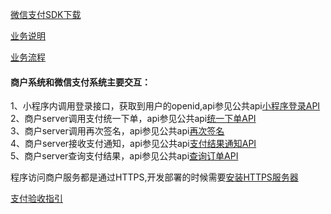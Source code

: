 [微信支付SDK下载](https://pay.weixin.qq.com/wiki/doc/api/jsapi.php?chapter=11_1)  

[业务说明](https://pay.weixin.qq.com/wiki/doc/api/wxa/wxa_api.php?chapter=7_11&index=2)  

[业务流程](https://pay.weixin.qq.com/wiki/doc/api/wxa/wxa_api.php?chapter=7_4&index=3)  

#### 商户系统和微信支付系统主要交互：

1、小程序内调用登录接口，获取到用户的openid,api参见公共api[小程序登录API](https://developers.weixin.qq.com/miniprogram/dev/api/open-api/login/wx.login.html)  
2、商户server调用支付统一下单，api参见公共api[统一下单API](https://pay.weixin.qq.com/wiki/doc/api/wxa/wxa_api.php?chapter=9_1&index=1)  
3、商户server调用再次签名，api参见公共api[再次签名](https://pay.weixin.qq.com/wiki/doc/api/wxa/wxa_api.php?chapter=7_7&index=3)  
4、商户server接收支付通知，api参见公共api[支付结果通知API](https://pay.weixin.qq.com/wiki/doc/api/wxa/wxa_api.php?chapter=9_7)  
5、商户server查询支付结果，api参见公共api[查询订单API](https://pay.weixin.qq.com/wiki/doc/api/wxa/wxa_api.php?chapter=9_2)  

程序访问商户服务都是通过HTTPS,开发部署的时候需要[安装HTTPS服务器](https://pay.weixin.qq.com/wiki/doc/api/wxa/wxa_api.php?chapter=10_4)

[支付验收指引](https://pay.weixin.qq.com/wiki/doc/api/wxa/wxa_api.php?chapter=23_1&index=1)  
